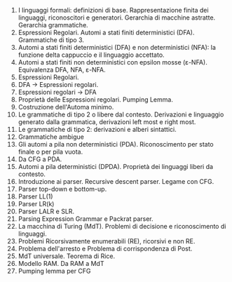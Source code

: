 1.  I linguaggi formali: definizioni di base. Rappresentazione finita dei linguaggi, riconoscitori e generatori. Gerarchia di macchine astratte. Gerarchia grammatiche. 
2.  Espressioni Regolari. Automi a stati finiti deterministici (DFA). Grammatiche di tipo 3.
3.  Automi a stati finiti deterministici (DFA) e non deterministici (NFA): la funzione delta cappuccio e il linguaggio accettato.                                       
4.  Automi a stati finiti non deterministici con epsilon mosse (ε-NFA). Equivalenza DFA, NFA, ε-NFA.                                                      
5.  Espressioni Regolari.                                                                                                                                               
6.  DFA -> Espressioni regolari.                                                                                                                                        
7.  Espressioni regolari -> DFA                                                                                                                                         
8.  Proprietà delle Espressioni regolari. Pumping Lemma.                                                                                                                
9.  Costruzione dell'Automa minimo.                                                                                                                                     
10. Le grammatiche di tipo 2 o libere dal contesto. Derivazioni e linguaggio generato dalla grammatica, derivazioni left most e right most.                             
11. Le grammatiche di tipo 2: derivazioni e alberi sintattici.                                                                                                          
12. Grammatiche ambigue                                                                                                                                                 
13. Gli automi a pila non deterministici (PDA). Riconoscimento per stato finale o per pila vuota.                                                                       
14. Da CFG a PDA.                                                                                                                                                       
15. Automi a pila deterministici (DPDA). Proprietà dei linguaggi liberi da contesto.                                                                                    
16. Introduzione ai parser. Recursive descent parser. Legame con CFG.                                                                                                   
17. Parser top-down e bottom-up.                                                                                                                                        
17. Parser LL(1)                                                                                                                                                        
18. Parser LR(k)                                                                                                                                                        
19. Parser LALR e SLR.                                                                                                                                                  
20. Parsing Expression Grammar e Packrat parser.                                                                                                                        
23. La macchina di Turing (MdT). Problemi di decisione e riconoscimento di linguaggi.                                                                                   
24. Problemi Ricorsivamente enumerabili (RE), ricorsivi e non RE.                                                                                                       
25. Problema dell'arresto e Problema di corrispondenza di Post.                                                                                                         
26. MdT universale. Teorema di Rice.                                                                                                                                    
27. Modello RAM. Da RAM a MdT                                                                                                                                           
16. Pumping lemma per CFG                                                                                                                                               
